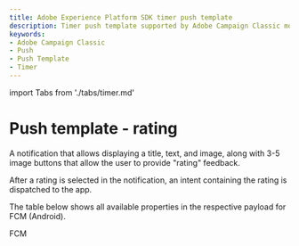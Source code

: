 ```yaml
---
title: Adobe Experience Platform SDK timer push template
description: Timer push template supported by Adobe Campaign Classic mobile extension.
keywords:
- Adobe Campaign Classic
- Push
- Push Template
- Timer
---
```


import Tabs from './tabs/timer.md'

# Push template - rating

A notification that allows displaying a title, text, and image, along with 3-5 image buttons that allow the user to provide "rating" feedback.</br>

After a rating is selected in the notification, an intent containing the rating is dispatched to the app.

The table below shows all available properties in the respective payload for FCM (Android).
<br />
<TabsBlock orientation="horizontal" slots="heading, content" repeat="2"/>

FCM

<Tabs query="platform=fcm&template=timer"/>
